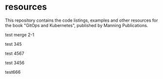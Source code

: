 # resources
This repository contains the code listings, examples and other resources for the book "GitOps and Kubernetes", published by Manning Publications.

test merge 2-1

test 345

test 4567

test 3456

test666